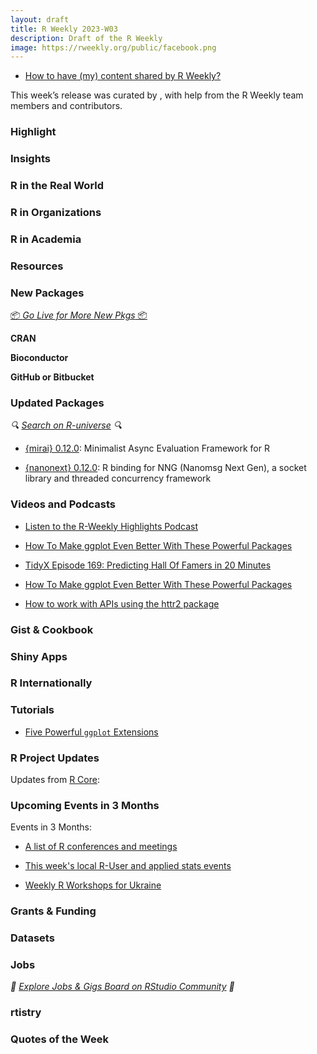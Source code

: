 ```yaml
---
layout: draft
title: R Weekly 2023-W03
description: Draft of the R Weekly
image: https://rweekly.org/public/facebook.png
---
```



+ [How to have (my) content shared by R Weekly?](https://github.com/rweekly/rweekly.org#how-to-have-my-content-shared-by-r-weekly)

This week’s release was curated by [](), with help from the R Weekly team members and contributors.



### Highlight



### Insights



### R in the Real World



### R in Organizations



### R in Academia



### Resources



### New Packages

<p class="added-hostname"><a href="https://rweekly.org/live" target="_blank" class="externalLink">📦 <i>Go Live for More New Pkgs</i> 📦</a></p>


**CRAN**



**Bioconductor**



**GitHub or Bitbucket**



### Updated Packages

<i>🔍 [Search on R-universe](https://r-universe.dev/search/) 🔍</i>

+ [{mirai} 0.12.0](https://cran.r-project.org/package=mirai): Minimalist Async Evaluation Framework for R

+ [{nanonext} 0.12.0](https://cran.r-project.org/package=nanonext): R binding for NNG (Nanomsg Next Gen), a socket library and threaded concurrency framework

### Videos and Podcasts

+ [Listen to the R-Weekly Highlights Podcast](https://rweekly.fireside.fm/)
+ [How To Make ggplot Even Better With These Powerful Packages](https://youtu.be/fWP7KnIhmpQ)

+ [TidyX Episode 169: Predicting Hall Of Famers in 20 Minutes](https://bit.ly/TidyX_Ep169)

+ [How To Make ggplot Even Better With These Powerful Packages](https://youtu.be/fWP7KnIhmpQ)

+ [How to work with APIs using the httr2 package](https://www.youtube.com/watch?v=8tilyqp4bZY)

### Gist & Cookbook



### Shiny Apps



### R Internationally



### Tutorials

+ [Five Powerful `ggplot` Extensions](https://albert-rapp.de/posts/ggplot2-tips/20_ggplot_extensions/ggplot_extensions)


<!--<div class="post-more-begin></div><div class="post-more-end"></div>-->

### R Project Updates

Updates from [R Core](http://developer.r-project.org/blosxom.cgi/R-devel/NEWS):


### Upcoming Events in 3 Months

Events in 3 Months:


+ [A list of R conferences and meetings](https://jumpingrivers.github.io/meetingsR/events.html)

+ [This week's local R-User and applied stats events](https://community.rstudio.com/c/irl)

+ [Weekly R Workshops for Ukraine](https://sites.google.com/view/dariia-mykhailyshyna/main/r-workshops-for-ukraine)

### Grants & Funding


### Datasets


### Jobs

<i>💼 [Explore Jobs & Gigs Board on RStudio Community](https://community.rstudio.com/c/jobs/) 💼</i>

### rtistry


### Quotes of the Week
